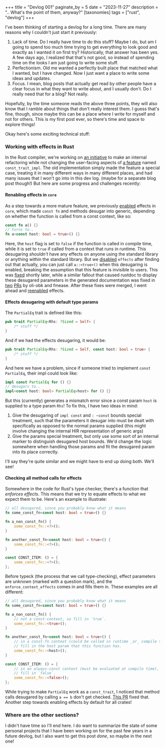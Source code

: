 +++
title = "Devlog 001"
paginate_by = 5
date = "2023-11-27"
description = ".. What's the point of them, anyway?"
[taxonomies]
tags = ["rust", "devlog"]
+++


I've been thinking of starting a devlog for a long time. There are many reasons why I couldn't just start it previously:

1. Lack of time. Do I really have time to do this stuff? Maybe I do, but am I going to spend too much time trying to get everything to look good and exactly as I wanted it on first try? Historically, that answer has been yes. A few days ago, I realized that that's not good, so instead of spending time on the looks I am just going to write some stuff.
2. Perfectionism. Old me wanted a perfectly built place that matched what I wanted, but I have changed. Now I just want a place to write some ideas and updates.
3. Focus. I mean, blog posts that actually get read by other people have a clear focus in what they want to write about, and I usually don't. Do I really need that for a blog? Not really.

Hopefully, by the time someone reads the above three points, they will also know that I ramble about things that don't really interest them. I guess that's fine, though, since maybe this can be a place where I write for myself and not for others. This is my first post ever, so there's time and space to explore things!

Okay here's some exciting technical stuff:

### Working with effects in Rust

In the Rust compiler, we're working on [an initiative](https://blog.rust-lang.org/inside-rust/2022/07/27/keyword-generics.html) to make an internal refactoring while not changing the user-facing aspects of [a feature](https://github.com/rust-lang/rust/issues/67792) named `const_trait_impl`. The old implementation simply made the feature a special case, treating it in many different ways in many different places, and had many issues that I won't go into in this dev log. (maybe for a separate blog post though!) But here are some progress and challenges recently:

#### Renabling effects in `core`

As a step towards a more mature feature, we previously [enabled](https://github.com/rust-lang/rust/pull/114776) effects in `core`, which made `const fn` and methods desugar into generic, depending on whether the function is called from a const context, like so:

```rust
const fn a() {}
// turns to..
fn a<const host: bool = true>() {}
```

Here, the `host` flag is set to `false` if the function is called in compile time, while it is set to `true` if called from a context that runs in runtime. This desugaring _shouldn't_ have any effects on anyone using the standard library or anything within the standard library. But we [disabled](https://github.com/rust-lang/rust/pull/116856) `effects` after finding out that actually, you can just call `a::<true>()` when this desugaring is enabled, breaking the assumption that this feature is invisible to users. This was [fixed](https://github.com/rust-lang/rust/pull/117171) shortly later, while a similar fallout that caused rustdoc to display these desugared parameters in the generated documentation was fixed in [two](https://github.com/rust-lang/rust/pull/116670) [PRs](https://github.com/rust-lang/rust/pull/117531) by oli-obk and fmease. After these fixes were merged, I went ahead and [reenabled](https://github.com/rust-lang/rust/pull/117825) effects.

#### Effects desugaring with default type params

The `PartialEq` trait is defined like this:

```rust
pub trait PartialEq<Rhs: ?Sized = Self> {
    /* stuff */
}
```

And if we had the effects desugaring, it would be:

```rust
pub trait PartialEq<Rhs: ?Sized = Self, const host: bool = true> {
    /* stuff */
}
```

And here we have a problem, since if someone tried to implement `const PartialEq`, their impl could look like:

```rust
impl const PartialEq for () {}
// desugars to..
impl<const host: bool> PartialEq<host> for () {}
```

But this (currently) generates a mismatch error since a const param `host` is supplied to a type param `Rhs`! To fix this, I have two ideas in mind:

1. Give the desugaring of `impl const` and `: ~const` bounds special treatment, such that the parameters it desugar into must be dealt with specifically as opposed to the normal params supplied (this might involve changing the internal HIR representation of generic args)
2. Give the params special treatment, but only use some sort of an internal marker to distinguish desugared host bounds. We'd change the logic somewhere when handling those params and fit the desugared param into its place correctly.

I'll say they're quite similar and we might have to end up doing both. We'll see!

#### Checking all method calls for effects

Somewhere in the code for Rust's type checker, there's a function that _enforces effects_. This means that we try to equate effects to what we expect them to be. Here's an example to illustrate:

```rust
// all desugared, since you probably know what it means
fn some_const_fn<const host: bool = true>() {}

fn a_non_const_fn() {
    some_const_fn::<?>();
}

fn another_const_fn<const host: bool = true>() {
    some_const_fn::<?>();
}

const CONST_ITEM: () = {
    some_const_fn::<?>();
};
```

Before typeck (the process that we call type-checking), effect parameters are unknown (marked with a question mark), and the `enforce_context_effects` comes in and fills them in. These examples are all different:

```rust
// all desugared, since you probably know what it means
fn some_const_fn<const host: bool = true>() {}

fn a_non_const_fn() {
    // not a const-context, so fill in `true`.
    some_const_fn::<true>();
}

fn another_const_fn<const host: bool = true>() {
    // in a const-fn context (could be called in runtime _or_ compile time),
    // fill in the host param that this function has.
    some_const_fn::<host>();
}

const CONST_ITEM: () = {
    // in an always-const context (must be evaluated at compile time),
    // fill in `false`.
    some_const_fn::<false>();
};
```

While trying to make `PartialEq` work as a `const_trait`, I noticed that method calls desugared by calling `a == b` don't get checked. [This PR](https://github.com/rust-lang/rust/pull/118282) fixed that. Another step towards enabling effects by default for all crates!


### Where are the other sections?

I didn't have time so I'll end here. I do want to summarize the state of some personal projects that I have been working on for the past few years in a future devlog, but I also want to get this post _done_, so maybe in the next one!

